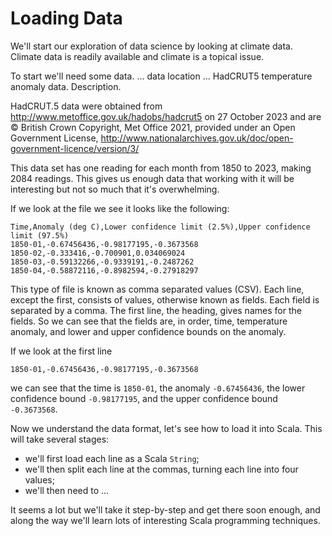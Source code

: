 # Loading Data

We'll start our exploration of data science by looking at climate data. Climate data is readily available and climate is a topical issue. 

To start we'll need some data.  ... data location ... HadCRUT5 temperature anomaly data.
Description.

HadCRUT.5 data were obtained from http://www.metoffice.gov.uk/hadobs/hadcrut5 on 27 October 2023 and are © British Crown Copyright, Met Office 2021, provided under an Open Government License, http://www.nationalarchives.gov.uk/doc/open-government-licence/version/3/

This data set has one reading for each month from 1850 to 2023, making 2084 readings. This gives us enough data that working with it will be interesting but not so much that it's overwhelming.

If we look at the file we see it looks like the following:

``` csv
Time,Anomaly (deg C),Lower confidence limit (2.5%),Upper confidence limit (97.5%)
1850-01,-0.67456436,-0.98177195,-0.3673568
1850-02,-0.333416,-0.700901,0.034069024
1850-03,-0.59132266,-0.9339191,-0.2487262
1850-04,-0.58872116,-0.8982594,-0.27918297
```

This type of file is known as comma separated values (CSV). 
Each line, except the first, consists of values, otherwise known as fields.
Each field is separated by a comma.
The first line, the heading, gives names for the fields.
So we can see that the fields are, in order, time, temperature anomaly, and lower and upper confidence bounds on the anomaly.

If we look at the first line

``` csv
1850-01,-0.67456436,-0.98177195,-0.3673568
```

we can see that the time is `1850-01`, the anomaly `-0.67456436`, the lower confidence bound `-0.98177195`, and the upper confidence bound `-0.3673568`.

Now we understand the data format, let's see how to load it into Scala.
This will take several stages:

- we'll first load each line as a Scala `String`;
- we'll then split each line at the commas, turning each line into four values;
- we'll then need to ...

It seems a lot but we'll take it step-by-step and get there soon enough, and along the way we'll learn lots of interesting Scala programming techniques.
